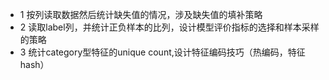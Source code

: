 - 1 按列读取数据然后统计缺失值的情况，涉及缺失值的填补策略
- 2 读取label列，并统计正负样本的比列，设计模型评价指标的选择和样本采样的策略
- 3 统计category型特征的unique count,设计特征编码技巧（热编码，特征hash）
